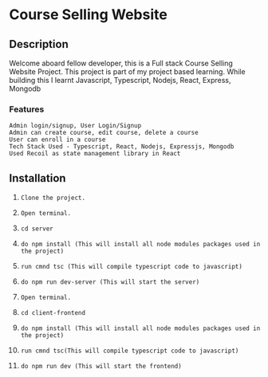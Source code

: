 # Course Selling Website

## Description
Welcome aboard fellow developer, this is a Full stack Course Selling Website Project. This project is part of my project based learning. While building this I learnt Javascript, Typescript, Nodejs, React, Express, Mongodb

### Features
```
Admin login/signup, User Login/Signup
Admin can create course, edit course, delete a course
User can enroll in a course
Tech Stack Used - Typescript, React, Nodejs, Expressjs, Mongodb
Used Recoil as state management library in React
```

## Installation

1. ```Clone the project.```
1. ```Open terminal.``` 
1. ```cd server```
1. ```do npm install (This will install all node modules packages used in the project)```
1. ```run cmnd tsc (This will compile typescript code to javascript)```
1. ```do npm run dev-server (This will start the server)```

1. ```Open terminal.``` 
1. ```cd client-frontend```
1. ```do npm install (This will install all node modules packages used in the project)```
1. ```run cmnd tsc(This will compile typescript code to javascript)```
1. ```do npm run dev (This will start the frontend)```

